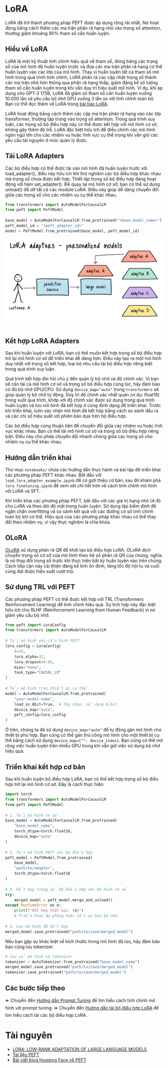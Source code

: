 # LoRA

LoRA đã trở thành phương pháp PEFT được áp dụng rộng rãi nhất. Nó hoạt động bằng cách thêm các ma trận phân rã hạng nhỏ vào trọng số attention, thường giảm khoảng 90% tham số cần huấn luyện.

## Hiểu về LoRA

LoRA là một kỹ thuật tinh chỉnh hiệu quả về tham số, đóng băng các trọng số của mô hình đã huấn luyện trước và đưa các ma trận phân rã hạng có thể huấn luyện vào các lớp của mô hình. Thay vì huấn luyện tất cả tham số mô hình trong quá trình tinh chỉnh, LoRA phân rã các cập nhật trọng số thành các ma trận nhỏ hơn thông qua phân rã hạng thấp, giảm đáng kể số lượng tham số cần huấn luyện trong khi vẫn duy trì hiệu suất mô hình. Ví dụ, khi áp dụng cho GPT-3 175B, LoRA đã giảm số tham số cần huấn luyện xuống 10.000 lần và yêu cầu bộ nhớ GPU xuống 3 lần so với tinh chỉnh toàn bộ. Bạn có thể đọc thêm về LoRA trong [bài báo LoRA](https://arxiv.org/pdf/2106.09685).

LoRA hoạt động bằng cách thêm các cặp ma trận phân rã hạng vào các lớp transformer, thường tập trung vào trọng số attention. Trong quá trình suy luận, các trọng số bộ điều hợp này có thể được kết hợp với mô hình cơ sở, không gây thêm độ trễ. LoRA đặc biệt hữu ích để điều chỉnh các mô hình ngôn ngữ lớn cho các nhiệm vụ hoặc lĩnh vực cụ thể trong khi vẫn giữ các yêu cầu tài nguyên ở mức quản lý được.

## Tải LoRA Adapters

Các bộ điều hợp có thể được tải vào mô hình đã huấn luyện trước với load_adapter(), điều này hữu ích khi thử nghiệm các bộ điều hợp khác nhau mà trọng số chưa được kết hợp. Thiết lập trọng số bộ điều hợp đang hoạt động với hàm set_adapter(). Để quay lại mô hình cơ sở, bạn có thể sử dụng unload() để dỡ tất cả các module LoRA. Điều này giúp dễ dàng chuyển đổi giữa các trọng số cho các nhiệm vụ cụ thể khác nhau.

```python
from transformers import AutoModelForCausalLM
from peft import PeftModel

base_model = AutoModelForCausalLM.from_pretrained("<base_model_name>")
peft_model_id = "<peft_adapter_id>"
model = PeftModel.from_pretrained(base_model, peft_model_id)
```

![lora_load_adapter](./images/lora_adapter.png)

## Kết hợp LoRA Adapters

Sau khi huấn luyện với LoRA, bạn có thể muốn kết hợp trọng số bộ điều hợp trở lại mô hình cơ sở để triển khai dễ dàng hơn. Điều này tạo ra một mô hình duy nhất với trọng số kết hợp, loại bỏ nhu cầu tải bộ điều hợp riêng biệt trong quá trình suy luận.

Quá trình kết hợp đòi hỏi chú ý đến quản lý bộ nhớ và độ chính xác. Vì bạn sẽ cần tải cả mô hình cơ sở và trọng số bộ điều hợp cùng lúc, hãy đảm bảo có đủ bộ nhớ GPU/CPU. Sử dụng `device_map="auto"` trong `transformers` sẽ giúp quản lý bộ nhớ tự động. Duy trì độ chính xác nhất quán (ví dụ: float16) trong suốt quá trình, khớp với độ chính xác được sử dụng trong quá trình huấn luyện và lưu mô hình đã kết hợp ở cùng định dạng để triển khai. Trước khi triển khai, luôn xác nhận mô hình đã kết hợp bằng cách so sánh đầu ra và các chỉ số hiệu suất với phiên bản dựa trên bộ điều hợp.

Các bộ điều hợp cũng thuận tiện để chuyển đổi giữa các nhiệm vụ hoặc lĩnh vực khác nhau. Bạn có thể tải mô hình cơ sở và trọng số bộ điều hợp riêng biệt. Điều này cho phép chuyển đổi nhanh chóng giữa các trọng số cho nhiệm vụ cụ thể khác nhau.

## Hướng dẫn triển khai

Thư mục `notebooks/` chứa các hướng dẫn thực hành và bài tập để triển khai các phương pháp PEFT khác nhau. Bắt đầu với `load_lora_adapter_example.ipynb` để có giới thiệu cơ bản, sau đó khám phá `lora_finetuning.ipynb` để xem xét chi tiết hơn về cách tinh chỉnh mô hình với LoRA và SFT.

Khi triển khai các phương pháp PEFT, bắt đầu với các giá trị hạng nhỏ (4-8) cho LoRA và theo dõi độ mất trong huấn luyện. Sử dụng tập kiểm định để ngăn chặn overfitting và so sánh kết quả với các đường cơ sở tinh chỉnh toàn bộ khi có thể. Hiệu quả của các phương pháp khác nhau có thể thay đổi theo nhiệm vụ, vì vậy thực nghiệm là chìa khóa.

## OLoRA

[OLoRA](https://arxiv.org/abs/2406.01775) sử dụng phân rã QR để khởi tạo bộ điều hợp LoRA. OLoRA dịch chuyển trọng số cơ sở của mô hình theo hệ số phân rã QR của chúng, nghĩa là nó thay đổi trọng số trước khi thực hiện bất kỳ huấn luyện nào trên chúng. Cách tiếp cận này cải thiện đáng kể tính ổn định, tăng tốc độ hội tụ và cuối cùng đạt được hiệu suất vượt trội.

## Sử dụng TRL với PEFT

Các phương pháp PEFT có thể được kết hợp với TRL (Transformers Reinforcement Learning) để tinh chỉnh hiệu quả. Sự tích hợp này đặc biệt hữu ích cho RLHF (Reinforcement Learning from Human Feedback) vì nó giảm yêu cầu bộ nhớ.

```python
from peft import LoraConfig
from transformers import AutoModelForCausalLM

# Tải mô hình với cấu hình PEFT
lora_config = LoraConfig(
    r=16,
    lora_alpha=32,
    lora_dropout=0.05,
    bias="none",
    task_type="CAUSAL_LM"
)

# Tải mô hình trên thiết bị cụ thể
model = AutoModelForCausalLM.from_pretrained(
    "your-model-name",
    load_in_8bit=True,  # Tùy chọn: sử dụng 8-bit
    device_map="auto",
    peft_config=lora_config
)
```

Ở trên, chúng ta đã sử dụng `device_map="auto"` để tự động gán mô hình cho thiết bị phù hợp. Bạn cũng có thể gán thủ công mô hình cho một thiết bị cụ thể bằng cách sử dụng `device_map={"": device_index}`. Bạn cũng có thể mở rộng việc huấn luyện trên nhiều GPU trong khi vẫn giữ việc sử dụng bộ nhớ hiệu quả.

## Triển khai kết hợp cơ bản

Sau khi huấn luyện bộ điều hợp LoRA, bạn có thể kết hợp trọng số bộ điều hợp trở lại mô hình cơ sở. Đây là cách thực hiện:

```python
import torch
from transformers import AutoModelForCausalLM
from peft import PeftModel

# 1. Tải mô hình cơ sở
base_model = AutoModelForCausalLM.from_pretrained(
    "base_model_name",
    torch_dtype=torch.float16,
    device_map="auto"
)

# 2. Tải mô hình PEFT với bộ điều hợp
peft_model = PeftModel.from_pretrained(
    base_model,
    "path/to/adapter",
    torch_dtype=torch.float16
)

# 3. Kết hợp trọng số bộ điều hợp với mô hình cơ sở
try:
    merged_model = peft_model.merge_and_unload()
except RuntimeError as e:
    print(f"Kết hợp thất bại: {e}")
    # Triển khai dự phòng hoặc tối ưu hóa bộ nhớ

# 4. Lưu mô hình đã kết hợp
merged_model.save_pretrained("path/to/save/merged_model")
```

Nếu bạn gặp sự khác biệt về kích thước trong mô hình đã lưu, hãy đảm bảo bạn cũng lưu tokenizer:

```python
# Lưu cả mô hình và tokenizer
tokenizer = AutoTokenizer.from_pretrained("base_model_name")
merged_model.save_pretrained("path/to/save/merged_model")
tokenizer.save_pretrained("path/to/save/merged_model")
```

## Các bước tiếp theo

⏩ Chuyển đến [Hướng dẫn Prompt Tuning](prompt_tuning.md) để tìm hiểu cách tinh chỉnh mô hình với prompt tuning.
⏩ Chuyển đến [Hướng dẫn tải bộ điều hợp LoRA](./notebooks/load_lora_adapter.ipynb) để tìm hiểu cách tải các bộ điều hợp LoRA.

# Tài nguyên

- [LORA: LOW-RANK ADAPTATION OF LARGE LANGUAGE MODELS](https://arxiv.org/pdf/2106.09685)
- [Tài liệu PEFT](https://huggingface.co/docs/peft)
- [Bài viết blog Hugging Face về PEFT](https://huggingface.co/blog/peft)


